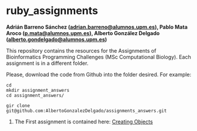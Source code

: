 # ruby_assignments
**Adrián Barreno Sánchez (adrian.barreno@alumnos.upm.es), Pablo Mata Aroco (p.mata@alumnos.upm.es), Alberto González Delgado (alberto.gondelgado@alumnos.upm.es)**

This repository contains the resources for the Assignments of Bioinformatics Programming Challenges (MSc Computational Biology). Each assignment is in a different folder.

Please, download the code from Github into the folder desired. For example: 
```
cd
mkdir assignment_answers
cd assignment_answers/
```
```
gir clone git@github.com:AlbertoGonzalezDelgado/assignments_answers.git
```

1. The First assignment is contained here: [Creating Objects](creating_objects/)

